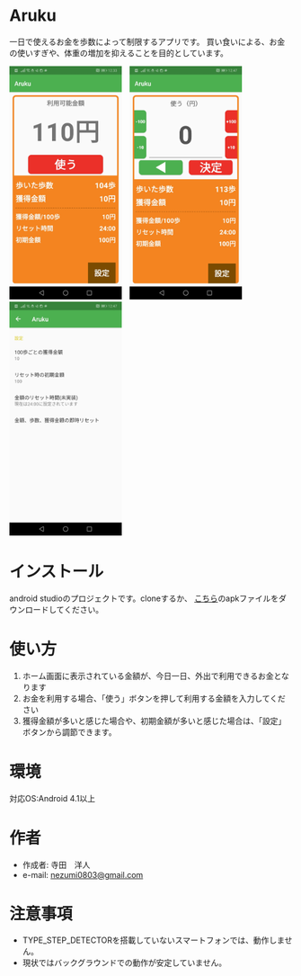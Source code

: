 # Aruku
一日で使えるお金を歩数によって制限するアプリです。
買い食いによる、お金の使いすぎや、体重の増加を抑えることを目的としています。

<img src="./share/Screenshot_20220310_123358_com.example.aruku.jpg" alt="ホーム画面" width="200px">　<img src="./share/Screenshot_20220310_124719_com.example.aruku.jpg" alt="支払い画面" width="200px">　<img src="./share/Screenshot_20220310_124726_com.example.aruku.jpg" alt="ホーム画面" width="200px">

# インストール
android studioのプロジェクトです。cloneするか、
[こちら](./share)のapkファイルをダウンロードしてください。

# 使い方
1. ホーム画面に表示されている金額が、今日一日、外出で利用できるお金となります
2. お金を利用する場合、「使う」ボタンを押して利用する金額を入力してください
3. 獲得金額が多いと感じた場合や、初期金額が多いと感じた場合は、「設定」ボタンから調節できます。

# 環境
対応OS:Android 4.1以上

# 作者
- 作成者: 寺田　洋人
- e-mail: nezumi0803@gmail.com

# 注意事項
- TYPE_STEP_DETECTORを搭載していないスマートフォンでは、動作しません。  
- 現状ではバックグラウンドでの動作が安定していません。
